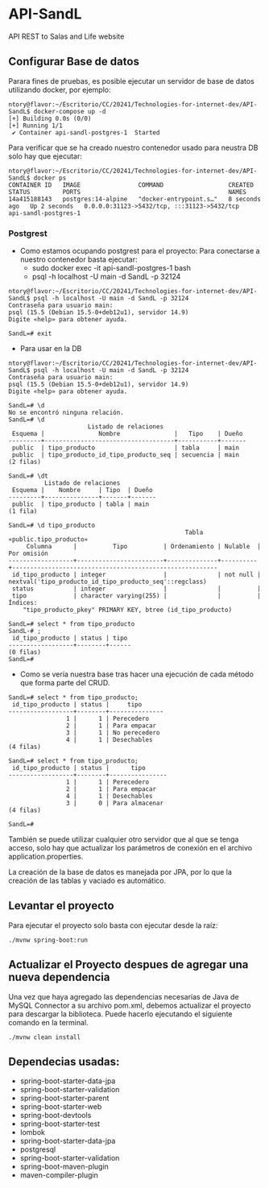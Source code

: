 # API-SandL
API REST to Salas and Life website

## Configurar Base de datos

Parara fines de pruebas, es posible ejecutar un servidor de base de datos utilizando docker,
por ejemplo:

```
ntory@flavor:~/Escritorio/CC/20241/Technologies-for-internet-dev/API-SandL$ docker-compose up -d
[+] Building 0.0s (0/0)
[+] Running 1/1
 ✔ Container api-sandl-postgres-1  Started       
```

Para verificar que se ha creado nuestro contenedor usado para neustra DB solo hay que ejecutar:
```
ntory@flavor:~/Escritorio/CC/20241/Technologies-for-internet-dev/API-SandL$ docker ps
CONTAINER ID   IMAGE                COMMAND                  CREATED         STATUS         PORTS                                         NAMES
14a415188143   postgres:14-alpine   "docker-entrypoint.s…"   8 seconds ago   Up 2 seconds   0.0.0.0:31123->5432/tcp, :::31123->5432/tcp   api-sandl-postgres-1
```

### Postgrest

- Como estamos ocupando postgrest para el proyecto: Para conectarse a nuestro contenedor basta ejecutar:
	- sudo docker exec -it api-sandl-postgres-1 bash
	- psql -h localhost -U main -d SandL -p 32124
```
ntory@flavor:~/Escritorio/CC/20241/Technologies-for-internet-dev/API-SandL$ psql -h localhost -U main -d SandL -p 32124
Contraseña para usuario main: 
psql (15.5 (Debian 15.5-0+deb12u1), servidor 14.9)
Digite «help» para obtener ayuda.

SandL=# exit
```

- Para usar en la DB
```
ntory@flavor:~/Escritorio/CC/20241/Technologies-for-internet-dev/API-SandL$ psql -h localhost -U main -d SandL -p 32124
Contraseña para usuario main: 
psql (15.5 (Debian 15.5-0+deb12u1), servidor 14.9)
Digite «help» para obtener ayuda.

SandL=# \d
No se encontró ninguna relación.
SandL=# \d
                      Listado de relaciones
 Esquema |               Nombre               |   Tipo    | Dueño 
---------+------------------------------------+-----------+-------
 public  | tipo_producto                      | tabla     | main
 public  | tipo_producto_id_tipo_producto_seq | secuencia | main
(2 filas)

SandL=# \dt
          Listado de relaciones
 Esquema |    Nombre     | Tipo  | Dueño 
---------+---------------+-------+-------
 public  | tipo_producto | tabla | main
(1 fila)

SandL=# \d tipo_producto
                                                 Tabla «public.tipo_producto»
     Columna      |          Tipo          | Ordenamiento | Nulable  |                       Por omisión                       
------------------+------------------------+--------------+----------+---------------------------------------------------------
 id_tipo_producto | integer                |              | not null | nextval('tipo_producto_id_tipo_producto_seq'::regclass)
 status           | integer                |              |          | 
 tipo             | character varying(255) |              |          | 
Índices:
    "tipo_producto_pkey" PRIMARY KEY, btree (id_tipo_producto)

SandL=# select * from tipo_producto
SandL-# ;
 id_tipo_producto | status | tipo 
------------------+--------+------
(0 filas)
SandL=# 
```

- Como se vería nuestra base tras hacer una ejecución de cada método que forma parte del CRUD.
```
SandL=# select * from tipo_producto;
 id_tipo_producto | status |     tipo      
------------------+--------+---------------
                1 |      1 | Perecedero
                2 |      1 | Para empacar
                3 |      1 | No perecedero
                4 |      1 | Desechables
(4 filas)

SandL=# select * from tipo_producto;
 id_tipo_producto | status |      tipo      
------------------+--------+----------------
                1 |      1 | Perecedero
                2 |      1 | Para empacar
                4 |      1 | Desechables
                3 |      0 | Para almacenar
(4 filas)

SandL=#
```

También se puede utilizar cualquier otro servidor que al que se tenga acceso, solo hay que
actualizar los parámetros de conexión en el archivo application.properties.

La creación de la base de datos es manejada por JPA, por lo que la creación de las tablas y vaciado es automático.  

## Levantar el proyecto
Para ejecutar el proyecto solo basta con ejecutar desde la raíz:
```
./mvnw spring-boot:run
```

## Actualizar el Proyecto despues de agregar una nueva dependencia

Una vez que haya agregado las dependencias necesarías de Java de MySQL Connector a su archivo pom.xml, debemos actualizar el proyecto para descargar la biblioteca. Puede hacerlo ejecutando el siguiente comando en la terminal.

```
./mvnw clean install
```

## Dependecias usadas:

- spring-boot-starter-data-jpa
- spring-boot-starter-validation
- spring-boot-starter-parent
- spring-boot-starter-web
- spring-boot-devtools
- spring-boot-starter-test
- lombok
- spring-boot-starter-data-jpa
- postgresql
- spring-boot-starter-validation
- spring-boot-maven-plugin
- maven-compiler-plugin